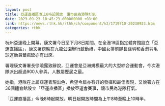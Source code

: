 ```yaml
---
layout: post
title: 亞運直播區晚上8時起開放　讓市民為港隊打氣
date: 2023-09-23 18:45:23.000000000 +08:00
link: https://news.rthk.hk/rthk/ch/component/k2/1719710-20230923.htm
categories: rthk
---
```


杭州亞運晚上開幕。康文署今日至下月8日期間，在全港18區指定體育館設立「亞運直播區」，康文署傍晚在九龍公園舉行啟動禮，中國女排前隊長孫玥和香港羽毛球運動員葉姵延亦有出席。

署理康文署署長徐曉露致辭說，亞運會是亞洲規模最大的大型綜合運動會，今次港隊派出超過900人參與，人數屬歷屆之最。

她指，港隊在上屆亞運表現出色，希望今屆亦有好的發揮和最佳表現，又說署方在36個體育館設立「亞運直播區」播放亞運會賽事，讓市民為港隊打氣。

「亞運直播區」今晚8時起開放，明日起開放時間為上午8時至晚上10時半。
